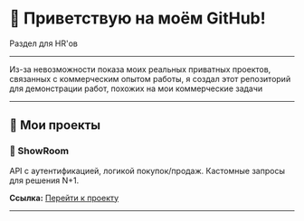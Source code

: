 # 👋 Приветствую на моём GitHub!

Раздел для HR'ов

---
Из-за невозможности показа моих реальных приватных проектов, связанных с коммерческим опытом работы, я создал этот репозиторий для демонстрации работ, похожих на мои коммерческие задачи  

---

## 🚀 Мои проекты

### 🎯 ShowRoom
API с аутентификацией, логикой покупок/продаж. 
Кастомные запросы для решения N+1.

**Ссылка:** [Перейти к проекту](https://github.com/xxxXalleNxxx/ShowRoom-API)

---


